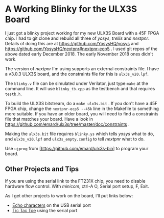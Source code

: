 # A Working Blinky for the ULX3S Board

I just got a blinky project working for my new ULX3S Board with a 45F FPGA
chip. I had to git clone and rebuild all three of _yosys_, _trellis_ and
_nextpnr_. Details of doing this are at https://github.com/YosysHQ/yosys
and https://github.com/YosysHQ/nextpnr#nextpnr-ecp5 . I used git repos of
the above dated early December 2018. The early November 2018 ones didn't work.

The version of _nextpnr_ I'm using supports an external constraints file.
I have a v3.0.3 ULX3S board, and the constraints file for this is
```ulx3s_v20.lpf```.

The ```blinky.v``` file can be simulated under Verilator, just type ```make```
at the command line. It will use ```blinky_tb.cpp``` as the testbench and
that requires ```testb.h```.

To build the ULX3S bitstream, do a ```make ulx3s.bit``` . If you don't have
a 45F FPGA chip, change the ```nextpnr-ecp5 --45k``` line in the Makefile
to something more suitable. If you have an older board, you will need to
find a constraints file that matches your board. Have a look in
https://github.com/emard/ulx3s/tree/master/doc/constraints .

Making the ```ulx3s.bit``` file requires ```blinky.ys``` which tells
_yosys_ what to do, and ```ulx3s_v20.lpf``` and ```ulx3s_empty.config```
to tell _nextpnr_ what to do.

Use ```ujprog``` from [https://github.com/emard/ulx3s-bin] to program
your board.

## Other Projects and Tips

If you are using the serial link to the FT231X chip, you need to disable
hardware flow control.
With _minicom_, ctrl-A O, Serial port setup, F, Exit.

As I get other projects to work on the board, I'll put links below:
  * [Echo characters](Echo/) on the USB serial port
  * [Tic Tac Toe](https://github.com/DoctorWkt/Verilog_tic-tac-toe) using the serial port
